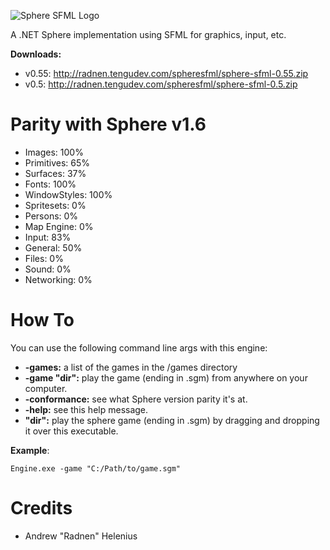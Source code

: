 ![Sphere SFML Logo](http://radnen.tengudev.com/images/spheresfml.png)

A .NET Sphere implementation using SFML for graphics, input, etc.

**Downloads:**
 - v0.55: http://radnen.tengudev.com/spheresfml/sphere-sfml-0.55.zip
 - v0.5: http://radnen.tengudev.com/spheresfml/sphere-sfml-0.5.zip

Parity with Sphere v1.6
=======================
 - Images: 100%
 - Primitives: 65%
 - Surfaces: 37%
 - Fonts: 100%
 - WindowStyles: 100%
 - Spritesets: 0%
 - Persons: 0%
 - Map Engine: 0%
 - Input: 83%
 - General: 50%
 - Files: 0%
 - Sound: 0%
 - Networking: 0%

How To
======

You can use the following command line args with this engine:
 - **-games:** a list of the games in the /games directory
 - **-game "dir":** play the game (ending in .sgm) from anywhere on your computer.
 - **-conformance:** see what Sphere version parity it's at.
 - **-help:** see this help message.
 - **"dir":** play the sphere game (ending in .sgm) by dragging and dropping it over this executable.

**Example**:
```
Engine.exe -game "C:/Path/to/game.sgm"
```

Credits
=======
 - Andrew "Radnen" Helenius
